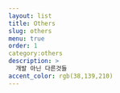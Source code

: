 ```yaml
---
layout: list
title: Others
slug: others
menu: true
order: 1
category:others
description: >
  개발 아닌 다른것들
accent_color: rgb(38,139,210)
---
```

